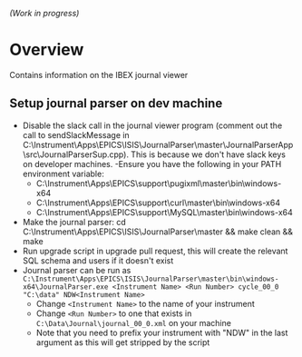 _(Work in progress)_

# Overview

Contains information on the IBEX journal viewer 

## Setup journal parser on dev machine

- Disable the slack call in the journal viewer program (comment out the call to sendSlackMessage in C:\Instrument\Apps\EPICS\ISIS\JournalParser\master\JournalParserApp\src\JournalParserSup.cpp). This is because we don't have slack keys on developer machines.
-Ensure you have the following in your PATH environment variable:
    - C:\Instrument\Apps\EPICS\support\pugixml\master\bin\windows-x64
    - C:\Instrument\Apps\EPICS\support\curl\master\bin\windows-x64
    - C:\Instrument\Apps\EPICS\support\MySQL\master\bin\windows-x64
- Make the journal parser: cd C:\Instrument\Apps\EPICS\ISIS\JournalParser\master && make clean && make
- Run upgrade script in upgrade pull request, this will create the relevant SQL schema and users if it doesn't exist
- Journal parser can be run as `C:\Instrument\Apps\EPICS\ISIS\JournalParser\master\bin\windows-x64\JournalParser.exe <Instrument Name> <Run Number> cycle_00_0 "C:\data" NDW<Instrument Name>`
    - Change `<Instrument Name>` to the name of your instrument
    - Change `<Run Number>` to one that exists in `C:\Data\Journal\journal_00_0.xml` on your machine
    - Note that you need to prefix your instrument with "NDW" in the last argument as this will get stripped by the script